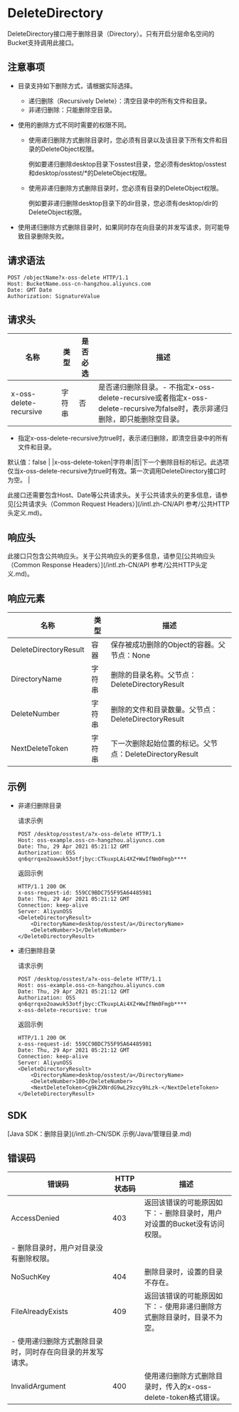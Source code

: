 # DeleteDirectory

DeleteDirectory接口用于删除目录（Directory）。只有开启分层命名空间的Bucket支持调用此接口。

## 注意事项

-   目录支持如下删除方式，请根据实际选择。
    -   递归删除（Recursively Delete）：清空目录中的所有文件和目录。
    -   非递归删除：只能删除空目录。
-   使用的删除方式不同时需要的权限不同。
    -   使用递归删除方式删除目录时，您必须有目录以及该目录下所有文件和目录的DeleteObject权限。

        例如要递归删除desktop目录下osstest目录，您必须有desktop/osstest和desktop/osstest/\*的DeleteObject权限。

    -   使用非递归删除方式删除目录时，您必须有目录的DeleteObject权限。

        例如要非递归删除desktop目录下的dir目录，您必须有desktop/dir的DeleteObject权限。

-   使用递归删除方式删除目录时，如果同时存在向目录的并发写请求，则可能导致目录删除失败。

## 请求语法

```
POST /objectName?x-oss-delete HTTP/1.1
Host: BucketName.oss-cn-hangzhou.aliyuncs.com
Date: GMT Date
Authorization: SignatureValue
```

## 请求头

|名称|类型|是否必选|描述|
|--|--|----|--|
|x-oss-delete-recursive|字符串|否|是否递归删除目录。-   不指定x-oss-delete-recursive或者指定x-oss-delete-recursive为false时，表示非递归删除，即只能删除空目录。
-   指定x-oss-delete-recursive为true时，表示递归删除，即清空目录中的所有文件和目录。

默认值：false |
|x-oss-delete-token|字符串|否|下一个删除目标的标记。此选项仅当x-oss-delete-recursive为true时有效。第一次调用DeleteDirectory接口时为空。 |

此接口还需要包含Host、Date等公共请求头。关于公共请求头的更多信息，请参见[公共请求头（Common Request Headers）](/intl.zh-CN/API 参考/公共HTTP头定义.md)。

## 响应头

此接口只包含公共响应头。关于公共响应头的更多信息，请参见[公共响应头（Common Response Headers）](/intl.zh-CN/API 参考/公共HTTP头定义.md)。

## 响应元素

|名称|类型|描述|
|--|--|--|
|DeleteDirectoryResult|容器|保存被成功删除的Object的容器。父节点：None |
|DirectoryName|字符串|删除的目录名称。父节点：DeleteDirectoryResult |
|DeleteNumber|字符串|删除的文件和目录数量。父节点：DeleteDirectoryResult |
|NextDeleteToken|字符串|下一次删除起始位置的标记。父节点：DeleteDirectoryResult |

## 示例

-   非递归删除目录

    请求示例

    ```
    POST /desktop/osstest/a?x-oss-delete HTTP/1.1
    Host: oss-example.oss-cn-hangzhou.aliyuncs.com
    Date: Thu, 29 Apr 2021 05:21:12 GMT
    Authorization: OSS qn6qrrqxo2oawuk53otfjbyc:CTkuxpLAi4XZ+WwIfNm0Fmgb****
    ```

    返回示例

    ```
    HTTP/1.1 200 OK
    x-oss-request-id: 559CC9BDC755F95A64485981
    Date: Thu, 29 Apr 2021 05:21:12 GMT
    Connection: keep-alive
    Server: AliyunOSS
    <DeleteDirectoryResult>
        <DirectoryName>desktop/osstest/a</DirectoryName>
        <DeleteNumber>1</DeleteNumber>
    </DeleteDirectoryResult>
    ```

-   递归删除目录

    请求示例

    ```
    POST /desktop/osstest/a?x-oss-delete HTTP/1.1
    Host: oss-example.oss-cn-hangzhou.aliyuncs.com
    Date: Thu, 29 Apr 2021 05:21:12 GMT
    Authorization: OSS qn6qrrqxo2oawuk53otfjbyc:CTkuxpLAi4XZ+WwIfNm0Fmgb****
    x-oss-delete-recursive: true
    ```

    返回示例

    ```
    HTTP/1.1 200 OK
    x-oss-request-id: 559CC9BDC755F95A64485981
    Date: Thu, 29 Apr 2021 05:21:12 GMT
    Connection: keep-alive
    Server: AliyunOSS
    <DeleteDirectoryResult>
        <DirectoryName>desktop/osstest/a</DirectoryName>
        <DeleteNumber>100</DeleteNumber>
        <NextDeleteToken>Cg9kZXNrdG9wL29zcy9hLzk-</NextDeleteToken>
    </DeleteDirectoryResult>
    ```


## SDK

[Java SDK：删除目录](/intl.zh-CN/SDK 示例/Java/管理目录.md)

## 错误码

|错误码|HTTP状态码|描述|
|---|-------|--|
|AccessDenied|403|返回该错误的可能原因如下：-   删除目录时，用户对设置的Bucket没有访问权限。
-   删除目录时，用户对目录没有删除权限。 |
|NoSuchKey|404|删除目录时，设置的目录不存在。|
|FileAlreadyExists|409|返回该错误的可能原因如下：-   使用非递归删除方式删除目录时，目录不为空。
-   使用递归删除方式删除目录时，同时存在向目录的并发写请求。 |
|InvalidArgument|400|使用递归删除方式删除目录时，传入的x-oss-delete-token格式错误。|

